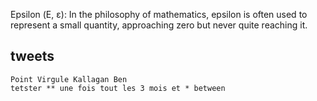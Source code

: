 Epsilon (Ε, ε): In the philosophy of mathematics, epsilon is often used to represent a small quantity, approaching zero but never quite reaching it.

## tweets
    Point Virgule Kallagan Ben
    tetster ** une fois tout les 3 mois et * between 
    
